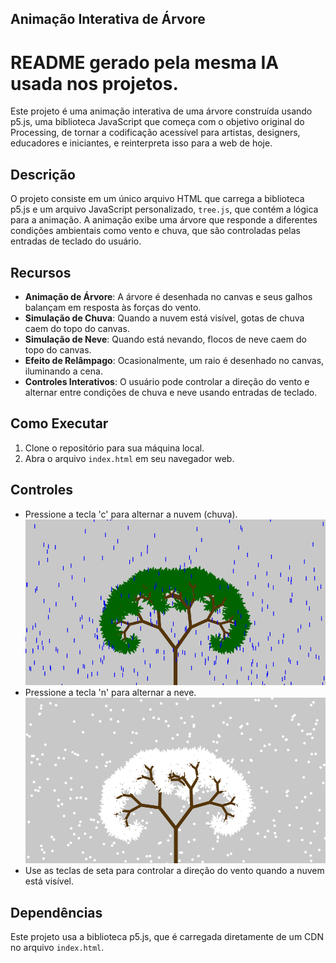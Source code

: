 ## Animação Interativa de Árvore
# README gerado pela mesma IA usada nos projetos.

Este projeto é uma animação interativa de uma árvore construída usando p5.js, uma biblioteca JavaScript que começa com o objetivo original do Processing, de tornar a codificação acessível para artistas, designers, educadores e iniciantes, e reinterpreta isso para a web de hoje.


## Descrição

O projeto consiste em um único arquivo HTML que carrega a biblioteca p5.js e um arquivo JavaScript personalizado, `tree.js`, que contém a lógica para a animação. A animação exibe uma árvore que responde a diferentes condições ambientais como vento e chuva, que são controladas pelas entradas de teclado do usuário.

## Recursos

- **Animação de Árvore**: A árvore é desenhada no canvas e seus galhos balançam em resposta às forças do vento.
- **Simulação de Chuva**: Quando a nuvem está visível, gotas de chuva caem do topo do canvas.
- **Simulação de Neve**: Quando está nevando, flocos de neve caem do topo do canvas.
- **Efeito de Relâmpago**: Ocasionalmente, um raio é desenhado no canvas, iluminando a cena.
- **Controles Interativos**: O usuário pode controlar a direção do vento e alternar entre condições de chuva e neve usando entradas de teclado.

## Como Executar

1. Clone o repositório para sua máquina local.
2. Abra o arquivo `index.html` em seu navegador web.

## Controles

- Pressione a tecla 'c' para alternar a nuvem (chuva).
  ![](chovendo.png "Animação com Chuva")
- Pressione a tecla 'n' para alternar a neve.
  ![](nevando.png "Animação com Neve")
- Use as teclas de seta para controlar a direção do vento quando a nuvem está visível.

## Dependências

Este projeto usa a biblioteca p5.js, que é carregada diretamente de um CDN no arquivo `index.html`.
